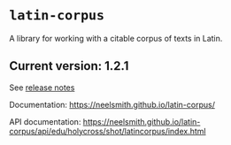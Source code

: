 # `latin-corpus`

A library for working with a citable corpus of texts in Latin.


## Current version:  1.2.1

See [release notes](releases.md)

Documentation:  <https://neelsmith.github.io/latin-corpus/>

API documentation: <https://neelsmith.github.io/latin-corpus/api/edu/holycross/shot/latincorpus/index.html>
